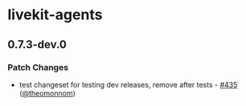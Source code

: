 # livekit-agents

## 0.7.3-dev.0

### Patch Changes

- test changeset for testing dev releases, remove after tests - [#435](https://github.com/livekit/agents/pull/435) ([@theomonnom](https://github.com/theomonnom))
